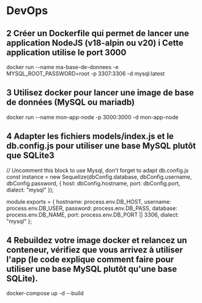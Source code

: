 # DevOps
## 2 Créer un Dockerfile qui permet de lancer une application NodeJS (v18-alpin ou v20) i Cette application utilise le port 3000
docker run --name ma-base-de-donnees -e MYSQL_ROOT_PASSWORD=root -p 3307:3306 -d mysql:latest

## 3 Utilisez docker pour lancer une image de base de données (MySQL ou mariadb)
docker run --name mon-app-node -p 3000:3000 -d mon-app-node

## 4 Adapter les fichiers models/index.js et le db.config.js pour utiliser une base MySQL plutôt que SQLite3

// Uncomment this block to use Mysql, don't forget to adapt db.config.js
const instance = new Sequelize(dbConfig.database, dbConfig.username, dbConfig.password, {
        host: dbConfig.hostname,
        port: dbConfig.port,
        dialect: "mysql"
});

module.exports = {
    hostname: process.env.DB_HOST,
    username: process.env.DB_USER,
    password: process.env.DB_PASS,
    database: process.env.DB_NAME,
    port: process.env.DB_PORT || 3306,
    dialect: "mysql"
};

## 4 Rebuildez votre image docker et relancez un conteneur, vérifiez que vous arrivez à utiliser l'app (le code explique comment faire pour utiliser une base MySQL plutôt qu'une base SQLite).

docker-compose up -d --build
